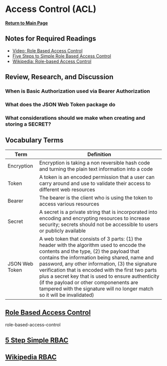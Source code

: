 # Access Control (ACL)

**[Return to Main Page](https://annethor.github.io/reading-notes/)**

## Notes for Required Readings

- [Video: Role Based Access Control](#role-based-access-control)
- [Five Steps to Simple Role Based Access Control](#5-step-simple-rbac)
- [Wikipedia: Role-based Access Control](#wikipedia-rbac)

## Review, Research, and Discussion

### When is Basic Authorization used via Bearer Authorization

### What does the JSON Web Token package do

### What considerations should we make when creating and storing a SECRET?

## Vocabulary Terms

Term | Definition
---- | ----------
Encryption | Encryption is taking a non reversible hash code and turning the plain text information into a code
Token | A token is an encoded permission that a user can carry around and use to validate their access to different web resources
Bearer | The bearer is the client who is using the token to access various resources
Secret | A secret is a private string that is incorporated into encoding and encrypting resources to increase security; secrets should not be accessible to users or publicly available
JSON Web Token | A web token that consists of 3 parts: (1) the header with the algorithm used to encode the contents and the type, (2) the payload that contains the information being shared, name and password, any other information, (3) the signature verification that is encoded with the first two parts plus a secret key that is used to ensure authenticity (if the payload or other componenents are tampered with the signature will no longer match so it will be invalidated)

## [Role Based Access Control](https://www.youtube.com/watch?v=C4NP8Eon3cA)

role-based-access-control

## [5 Step Simple RBAC](https://www.csoonline.com/article/3060780/5-steps-to-simple-role-based-access-control.html)

## [Wikipedia RBAC](https://en.wikipedia.org/wiki/Role-based_access_control)